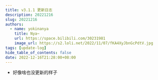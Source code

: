 ```yaml
---
title: v3.1.1 更新日志
description: 20221216
slug: 20221216
authors:
  - name: yokinanya
    title: Nya~
    url: https://space.bilibili.com/30231981
    image_url: https://s2.loli.net/2022/11/07/fKA4XyJbnGcPdtV.jpg
tags: [update-log]
hide_table_of_contents: false
date: 2022-12-16T21:28:00+08:00
---
```


- 好像啥也没更新的样子